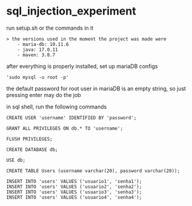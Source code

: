 # sql_injection_experiment

run setup.sh or the commands in it

    > the versions used in the moment the project was made were
        - maria-db: 10.11.6
        - java: 17.0.11
        - maven: 3.8.7 

after everything is properly installed, set up mariaDB configs

    'sudo mysql -u root -p'

the default password for root user in mariaDB is an empty string, so just pressing enter may do the job

in sql shell, run the following commands

    CREATE USER 'username' IDENTIFIED BY 'password';

    GRANT ALL PRIVILEGES ON db.* TO 'username';

    FLUSH PRIVILEGES;

    CREATE DATABASE db;

    USE db;

    CREATE TABLE Users (username varchar(20), password varchar(20));

    INSERT INTO 'users' VALUES ('usuario1', 'senha1');
    INSERT INTO 'users' VALUES ('usuario2', 'senha2');
    INSERT INTO 'users' VALUES ('usuario3', 'senha3');
    INSERT INTO 'users' VALUES ('usuario4', 'senha4');